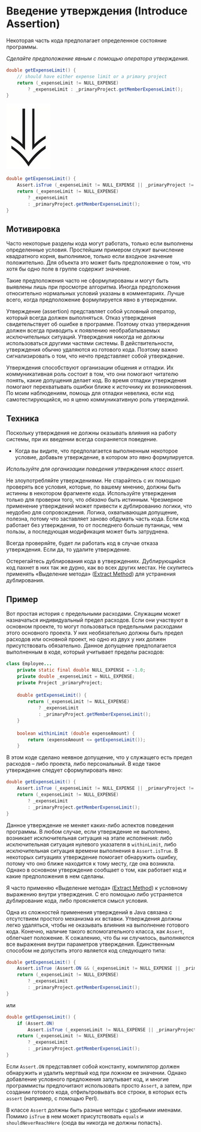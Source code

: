# Введение утверждения (Introduce Assertion)

Некоторая часть кода предполагает определенное состояние программы.

_Сделайте предположение явным с помощью оператора утверждения._

```java
double getExpenseLimit() {
    // should have either expense limit or a primary project
    return (_expenseLimit != NULL_EXPENSE)
        ? _expenseLimit : _primaryProject.getMemberExpenseLimit();
}
```

![](images/arrow.jpg)

```java
double getExpenseLimit() {
    Assert.isTrue (_expenseLimit != NULL_EXPENSE || _primaryProject != null);
    return (_expenseLimit != NULL_EXPENSE)
        ? _expenseLimit
        : _primaryProject.getMemberExpenseLimit();
}
```

## Мотивировка

Часто некоторые разделы кода могут работать, только если выполнены определенные условия. Простейшим примером служит вычисление квадратного корня, выполнимое, только если входное значение положительно. Для объекта это может быть предположение о том, что хотя бы одно поле в группе содержит значение.

Такие предположения часто не сформулированы и могут быть выявлены лишь при просмотре алгоритма. Иногда предположения относительно нормальных условий указаны в комментариях. Лучше всего, когда предположение формулируется явно в утверждении.

Утверждение (assertion) представляет собой условный оператор, который всегда должен выполняться. Отказ утверждения свидетельствует об ошибке в программе. Поэтому отказ утверждения должен всегда приводить к появлению необрабатываемых исключительных ситуаций. Утверждения никогда не должны использоваться другими частями системы. В действительности, утверждения обычно удаляются из готового кода. Поэтому важно сигнализировать о том, что нечто представляет собой утверждение.

Утверждения способствуют организации общения и отладки. Их коммуникативная роль состоит в том, что они помогают читателю понять, какие допущения делает код. Во время отладки утверждения помогают перехватывать ошибки ближе к источнику их возникновения. По моим наблюдениям, помощь для отладки невелика, если код самотестирующийся, но я ценю коммуникативную роль утверждений.

## Техника

Поскольку утверждения не должны оказывать влияния на работу системы, при их введении всегда сохраняется поведение.

* Когда вы видите, что предполагается выполненным некоторое условие, добавьте утверждение, в котором это явно формулируется.

_Используйте для организации поведения утверждения класс assert._

Не злоупотребляйте утверждениями. Не старайтесь с их помощью проверять все условия, которые, по вашему мнению, должны быть истинны в некотором фрагменте кода. Используйте утверждения только для проверки того, что _обязано_ быть истинным. Чрезмерное применение утверждений может привести к дублированию логики, что неудобно для сопровождения. Логика, охватывающая допущение, полезна, потому что заставляет заново обдумать часть кода. Если код работает без утверждения, то от последнего больше путаницы, чем пользы, а последующая модификация может быть затруднена.

Всегда проверяйте, будет ли работать код в случае отказа утверждения. Если да, то удалите утверждение.

Остерегайтесь дублирования кода в утверждениях. Дублирующийся код пахнет в них так же дурно, как во всех других местах. Не скупитесь применять «Выделение метода» ([Extract Method](Extract-Method.md)) для устранения дублирования.

## Пример

Вот простая история с предельными расходами. Служащим может назначаться индивидуальный предел расходов. Если они участвуют в основном проекте, то могут пользоваться предельными расходами этого основного проекта. У них необязательно должны быть предел расходов или основной проект, но одно из двух у них должен присутствовать обязательно. Данное допущение предполагается выполненным в коде, который учитывает пределы расходов:

```java
class Employee...
    private static final double NULL_EXPENSE = -1.0;
    private double _expenseLimit = NULL_EXPENSE;
    private Project _primaryProject;
    
    double getExpenseLimit() {
        return (_expenseLimit != NULL_EXPENSE)
            ? _expenseLimit
            : _primaryProject.getMemberExpenseLimit();
    }
    
    boolean withinLimit (double expenseAmount) {
        return (expenseAmount <= getExpenseLimit());
    }
```

В этом коде сделано неявное допущение, что у служащего есть предел расходов – либо проекта, либо персональный. В коде такое утверждение следует сформулировать явно:

```java
double getExpenseLimit() {
    Assert.isTrue (_expenseLimit != NULL_EXPENSE || _primaryProject != null);
    return (_expenseLimit != NULL_EXPENSE)
        ? _expenseLimit
        : _primaryProject.getMemberExpenseLimit();
}
```

Данное утверждение не меняет каких-либо аспектов поведения программы. В любом случае, если утверждение не выполнено, возникает исключительная ситуация на этапе исполнения: либо исключительная ситуация нулевого указателя в `withinLimit`, либо исключительная ситуация времени выполнения в `Assert.isTrue`. В некоторых ситуациях утверждение помогает обнаружить ошибку, потому что оно ближе находится к тому месту, где она возникла. Однако в основном утверждение сообщает о том, как работает код и какие предположения в нем сделаны.

Я часто применяю «Выделение метода» ([Extract Method](Extract-Method.md)) к условному выражению внутри утверждения. С его помощью либо устраняется дублирование кода, либо проясняется смысл условия.

Одна из сложностей применения утверждений в Java связана с отсутствием простого механизма их вставки. Утверждения должны легко удаляться, чтобы не оказывать влияния на выполнение готового кода. Конечно, наличие такого вспомогательного класса, как `Assert`, облегчает положение. К сожалению, что бы ни случилось, выполняются все выражения внутри параметров утверждения. Единственным способом не допустить этого является код следующего типа:

```java
double getExpenseLimit() {
    Assert.isTrue (Assert.ON && (_expenseLimit != NULL_EXPENSE || _primaryProject != null));
    return (_expenseLimit != NULL_EXPENSE)
        ? _expenseLimit
        : _primaryProject.getMemberExpenseLimit();
}
```

или

```java
double getExpenseLimit() {
    if (Assert.ON)
        Assert.isTrue (_expenseLimit != NULL_EXPENSE || _primaryProject != null);
    return (_expenseLimit != NULL_EXPENSE)
        ? _expenseLimit
        : _primaryProject.getMemberExpenseLimit();
}
```

Если `Assert.ON` представляет собой константу, компилятор должен обнаружить и удалить мертвый код при ложном ее значении. Однако добавление условного предложения запутывает код, и многие программисты предпочитают использовать просто `Assert`, а затем, при создании готового кода, отфильтровывать все строки, в которых есть `assert` (например, с помощью Perl).

В классе `Assert` должны быть разные методы с удобными именами. Помимо `isTrue` в нем может присутствовать `equals` и `shouldNeverReachHere` (сюда вы никогда не должны попасть).
